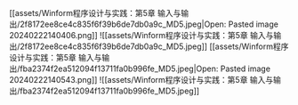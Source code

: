 [[assets/Winform程序设计与实践：第5章 输入与输出/2f8172ee8ce4c835f6f39b6de7db0a9c_MD5.jpeg|Open: Pasted image 20240222140406.png]]
![[assets/Winform程序设计与实践：第5章 输入与输出/2f8172ee8ce4c835f6f39b6de7db0a9c_MD5.jpeg]]
[[assets/Winform程序设计与实践：第5章 输入与输出/fba2374f2ea512094f13711fa0b996fe_MD5.jpeg|Open: Pasted image 20240222140543.png]]
![[assets/Winform程序设计与实践：第5章 输入与输出/fba2374f2ea512094f13711fa0b996fe_MD5.jpeg]]
















